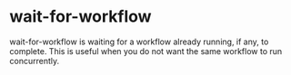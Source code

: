 # wait-for-workflow
wait-for-workflow is waiting for a workflow already running, if any, to complete. This is useful when you do not want the same workflow to run concurrently.
